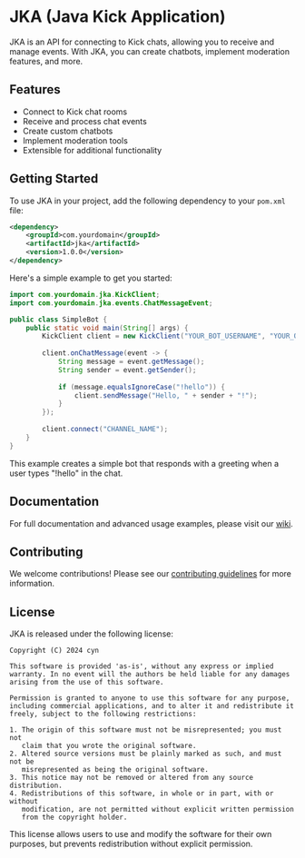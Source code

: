 # JKA (Java Kick Application)

JKA is an API for connecting to Kick chats, allowing you to receive and manage events. With JKA, you can create chatbots, implement moderation features, and more.

## Features

- Connect to Kick chat rooms
- Receive and process chat events
- Create custom chatbots
- Implement moderation tools
- Extensible for additional functionality

## Getting Started

To use JKA in your project, add the following dependency to your `pom.xml` file:

```xml
<dependency>
    <groupId>com.yourdomain</groupId>
    <artifactId>jka</artifactId>
    <version>1.0.0</version>
</dependency>
```

Here's a simple example to get you started:

```java
import com.yourdomain.jka.KickClient;
import com.yourdomain.jka.events.ChatMessageEvent;

public class SimpleBot {
    public static void main(String[] args) {
        KickClient client = new KickClient("YOUR_BOT_USERNAME", "YOUR_OAUTH_TOKEN");
        
        client.onChatMessage(event -> {
            String message = event.getMessage();
            String sender = event.getSender();
            
            if (message.equalsIgnoreCase("!hello")) {
                client.sendMessage("Hello, " + sender + "!");
            }
        });
        
        client.connect("CHANNEL_NAME");
    }
}
```

This example creates a simple bot that responds with a greeting when a user types "!hello" in the chat.

## Documentation

For full documentation and advanced usage examples, please visit our [wiki](link-to-your-wiki).

## Contributing

We welcome contributions! Please see our [contributing guidelines](link-to-contributing.md) for more information.

## License

JKA is released under the following license:

```
Copyright (C) 2024 cyn

This software is provided 'as-is', without any express or implied
warranty. In no event will the authors be held liable for any damages
arising from the use of this software.

Permission is granted to anyone to use this software for any purpose,
including commercial applications, and to alter it and redistribute it
freely, subject to the following restrictions:

1. The origin of this software must not be misrepresented; you must not
   claim that you wrote the original software.
2. Altered source versions must be plainly marked as such, and must not be
   misrepresented as being the original software.
3. This notice may not be removed or altered from any source distribution.
4. Redistributions of this software, in whole or in part, with or without
   modification, are not permitted without explicit written permission
   from the copyright holder.
```

This license allows users to use and modify the software for their own purposes, but prevents redistribution without explicit permission.
